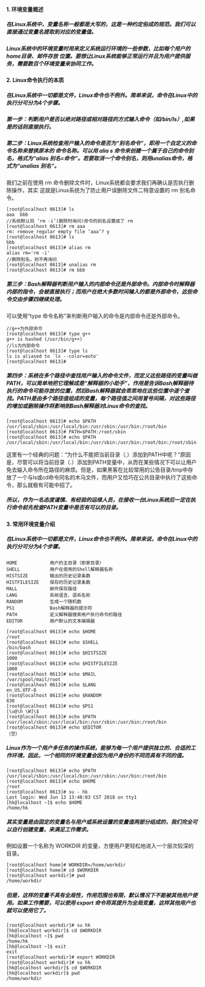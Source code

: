 #### 1. 环境变量概述

##### 在Linux系统中，变量名称一般都是大写的，这是一种约定俗成的规范。我们可以直接通过变量名提取到对应的变量值。

##### Linux系统中的环境变量时用来定义系统运行环境的一些参数，比如每个用户的home目录、邮件存放 位置。要想让Linux系统能够正常运行并且为用户提供服务，需要数百个环境变量来协同工作。

#### 2. Linux命令执行的本质

##### 在Linux系统中一切都是文件，Linux命令也不例外。简单来说，命令在Linux中的执行分可分为4个步骤。

##### 第一步：判断用户是否以绝对路径或相对路径的方式输入命令（如/bin/ls）,如果是的话则直接执行。

##### 第二步：Linux系统检查用户输入的命令是否为“别名命令”，即用一个自定义的命令名称来替换原本的 		     命令名称。可以用 alia   s 命令来创建一个属于自己的命令别名，格式为“alias 别名=命令”。若要取消一个命令别名，则用unalias命令，格式为“unalias 别名”。

 我们之前在使用 rm 命令删除文件时，Linux系统都会要求我们再确认是否执行删除操作，其实		这就是Linux系统为了防止用户误删除文件二特意设置的 rm 别名命令。

```shell
[root@localhost 0613]# ls
aaa  bbb
//系统默认将 ‘rm -i’(删除时询问)命令的别名设置成了 rm
[root@localhost 0613]# rm aaa
rm: remove regular empty file ‘aaa’? y
[root@localhost 0613]# ls
bbb
[root@localhost 0613]# alias rm
alias rm='rm -i'
//删除别名，则不再询问
[root@localhost 0613]# unalias rm
[root@localhost 0613]# rm bbb
```

##### 第三步：Bash解释器判断用户输入的内部命令还是外部命令。内部命令时解释器内部的指令，会被直接执行；而用户在绝大多数时间输入的都是外部命令，这些命令交由步骤四继续处理。

可以使用“type 命令名称”来判断用户输入的命令是内部命令还是外部命令。

```shell
//g++为外部命令
[root@localhost 0613]# type g++
g++ is hashed (/usr/bin/g++)
//ls为内部命令
[root@localhost 0613]# type ls
ls is aliased to `ls --color=auto'
[root@localhost 0613]#
```

##### 第四步：系统在多个路径中查找用户输入的命令文件，而定义这些路径的变量叫做PATH，可以简单地把它理解成是“解释器的小助手”，作用是告诉Bash解释器待执行的命令可能存放的位置，然后Bash解释器就会乖乖地在这些位置中逐个查找。PATH是由多个路径值组成的变量，每个路径值之间用冒号间隔，对这些路径的增加或删除操作将影响到Bash解释器对Linux命令的查找。

```shell
[root@localhost 0613]# echo $PATH
/usr/local/sbin:/usr/local/bin:/usr/sbin:/usr/bin:/root/bin
[root@localhost 0613]# PATH=$PATH:/root/sbin
[root@localhost 0613]# echo $PATH
/usr/local/sbin:/usr/local/bin:/usr/sbin:/usr/bin:/root/bin:/root/sbin
```

这里有一个经典的问题：“为什么不能把当前目录（.）添加到PATH中呢？“原因是，尽管可以将当前目录（.）添加到PATH变量中，从而在某些情况下可以让用户免去输入命令所在路径的麻烦。但是，如果黑客在比较常用的公告目录/tmp中存放了一个与ls或cd命令同名的木马文件，而用户又恰巧在公共目录中执行了这些命令，那么就极有可能中招了。

##### 所以，作为一名态度谨慎、有经验的运维人员，在接收一台Linux系统后一定在执行命令前先检查PATH变量中是否有可以的目录。

#### 3. 常用环境变量介绍

##### 在Linux系统中一切都是文件，Linux命令也不例外。简单来说，命令在Linux中的执行分可分为4个步骤。

```
HOME			用户的主目录（即家目录）
SHELL			用户在使用的Shell解释器名称
HISTSIZE		输出的历史记录条数
HISTFILESIZE	保存的历史记录条数
MALL			邮件保存路径
LANG			系统语言、语系名称
RANDOM			生成一个随机数
PS1				Bash解释器的提示符
PATH			定义解释器搜索用户执行命令的路径
EDITOR			用户默认的文本编辑器
```

```shell
[root@localhost 0613]# echo $HOME
/root
[root@localhost 0613]# echo $SHELL
/bin/bash
[root@localhost 0613]# echo $HISTSIZE
1000
[root@localhost 0613]# echo $HISTFILESIZE
1000
[root@localhost 0613]# echo $MAIL
/var/spool/mail/root
[root@localhost 0613]# echo $LANG
en_US.UTF-8
[root@localhost 0613]# echo $RANDOM
830
[root@localhost 0613]# echo $PS1
[\u@\h \W]\$
[root@localhost 0613]# echo $PATH
/usr/local/sbin:/usr/local/bin:/usr/sbin:/usr/bin:/root/bin
[root@localhost 0613]# echo $EDITOR
（空）
```

##### Linux作为一个用户多任务的操作系统，能够为每一个用户提供独立的、合适的工作环境，因此，一个相同的环境变量会因为用户身份的不同而具有不同的值。

```shell
[root@localhost 0613]# echo $PATH
/usr/local/sbin:/usr/local/bin:/usr/sbin:/usr/bin:/root/bin
[root@localhost 0613]# echo $HOME
/root
[root@localhost 0613]# su - hk
Last login: Wed Jun 13 13:48:03 CST 2018 on tty1
[hk@localhost ~]$ echo $HOME
/home/hk
```

##### 其实变量是由固定的变量名与用户或系统设置的变量值两部分组成的，我们完全可以自行创建变量，来满足工作需求。

例如设置一个名称为 WORKDIR 的变量，方便用户更轻松地进入一个层次较深的目录。

```shell
[root@localhost home]# WORKDIR=/home/workdir
[root@localhost home]# cd $WORKDIR
[root@localhost workdir]# pwd
/home/workdir
```

##### 但是，这样的变量不具有全局性，作用范围也有限，默认情况下不能被其他用户使用。如果工作需要，可以使用 export 命令将其提升为全局变量，这样其他用户也就可以使用它了。

```shell
[root@localhost workdir]# su hk
[hk@localhost workdir]$ cd $WORKDIR
[hk@localhost ~]$ pwd
/home/hk
[hk@localhost ~]$ exit
exit
[root@localhost workdir]# export WORKDIR
[root@localhost workdir]# su hk
[hk@localhost workdir]$ cd $WORKDIR
[hk@localhost workdir]$ pwd
/home/workdir
```









